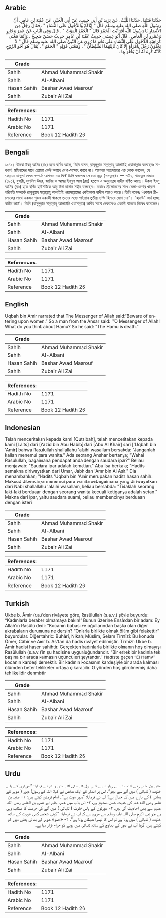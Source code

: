 ## Arabic


<div dir="rtl" lang="ar" style={{fontSize:'larger',backgroundColor:'#f8f9fa',padding:20}}>
حَدَّثَنَا قُتَيْبَةُ، حَدَّثَنَا اللَّيْثُ، عَنْ يَزِيدَ بْنِ أَبِي حَبِيبٍ، عَنْ أَبِي الْخَيْرِ، عَنْ عُقْبَةَ بْنِ عَامِرٍ، أَنَّ رَسُولَ اللَّهِ صلى الله عليه وسلم قَالَ ‏"‏ إِيَّاكُمْ وَالدُّخُولَ عَلَى النِّسَاءِ ‏"‏ ‏.‏ فَقَالَ رَجُلٌ مِنَ الأَنْصَارِ يَا رَسُولَ اللَّهِ أَفَرَأَيْتَ الْحَمْوَ قَالَ ‏"‏ الْحَمْوُ الْمَوْتُ ‏"‏ ‏.‏ قَالَ وَفِي الْبَابِ عَنْ عُمَرَ وَجَابِرٍ وَعَمْرِو بْنِ الْعَاصِ ‏.‏ قَالَ أَبُو عِيسَى حَدِيثُ عُقْبَةَ بْنِ عَامِرٍ حَدِيثٌ حَسَنٌ صَحِيحٌ ‏.‏ وَإِنَّمَا مَعْنَى كَرَاهِيَةِ الدُّخُولِ عَلَى النِّسَاءِ عَلَى نَحْوِ مَا رُوِيَ عَنِ النَّبِيِّ صلى الله عليه وسلم قَالَ ‏"‏ لاَ يَخْلُوَنَّ رَجُلٌ بِامْرَأَةٍ إِلاَّ كَانَ ثَالِثَهُمَا الشَّيْطَانُ ‏"‏ ‏.‏ وَمَعْنَى قَوْلِهِ ‏"‏ الْحَمْوُ ‏"‏ ‏.‏ يُقَالُ هُوَ أَخُو الزَّوْجِ كَأَنَّهُ كَرِهَ لَهُ أَنْ يَخْلُوَ بِهَا ‏.‏
</div>
<div style={{backgroundColor:'#f8f9fa',padding:20, marginBottom: 10}}><table> <thead> <tr> <th>Grade</th> <th></th> </tr> </thead> <tbody> <tr><td>Sahih</td><td>Ahmad Muhammad Shakir</td></tr><tr><td>Sahih</td><td>Al-Albani</td></tr><tr><td>Hasan Sahih</td><td>Bashar Awad Maarouf</td></tr><tr><td>Sahih</td><td>Zubair Ali Zai</td></tr></tbody></table><table> <thead> <tr> <th>References:</th> <th></th> </tr> </thead> <tbody><tr><td>Hadith No</td><td>1171</td></tr><tr><td>Arabic No</td><td>1171</td></tr><tr><td>Reference</td><td>Book 12 Hadith 26</td></tr></tbody></table></div>

## Bengali


<div dir="ltr" lang="bn" style={{fontSize:'larger',backgroundColor:'#f8f9fa',padding:20}}>
১১৭১। উকবা ইবনু আমির (রাঃ) হতে বর্ণিত আছে, তিনি বলেন, রাসূলুল্লাহ সাল্লাল্লাহু আলাইহি ওয়াসাল্লাম বলেছেনঃ সাবধান! মহিলাদের সাথে তোমরা কেউ অবাধে দেখা-সাক্ষাৎ করবে না। আনসার সম্প্রদায়ের এক লোক বললেন, হে আল্লাহর রাসূল! দেবর সম্পর্কে আপনার মত কি? তিনি বললেনঃ সে তো মৃত্যু (সমতুল্য)। — সহীহ, গায়াতুল মারাম (১৮১), বুখারী, মুসলিম উমার, জাবির ও আমর ইবনুল আস (রাঃ) হতেও এ অনুচ্ছেদে হাদীস বর্ণিত আছে। উকবা ইবনু আমির (রাঃ) হতে বর্ণিত হাদীসটিকে আবু ঈসা হাসান সহীহ বলেছেন। অবাধে স্ত্রীলোকদের সাথে মেলা-মেশার খারাপ পরিণতি সম্পর্কে রাসূলুল্লাহ সাল্লাল্লাহু আলাইহি ওয়াসাল্লামের একইরকম হাদীস আরও আছে। তিনি বলেনঃ ‘একজন স্ত্রীলোকের সাথে একজন পুরুষ একাকী থাকলে তাদের মধ্যে শাইতান তৃতীয় ব্যক্তি হিসাবে যোগ দেয়”। “হামউ" অর্থ হচ্ছে স্বামীর ভাই'। তিনি (রাসূলুল্লাহ সাল্লাল্লাহু আলাইহি ওয়াসাল্লাম) ভাবীর সাথে দেবরকেও একাকী থাকতে নিষেধ করেছেন।
</div>
<div style={{backgroundColor:'#f8f9fa',padding:20, marginBottom: 10}}><table> <thead> <tr> <th>Grade</th> <th></th> </tr> </thead> <tbody> <tr><td>Sahih</td><td>Ahmad Muhammad Shakir</td></tr><tr><td>Sahih</td><td>Al-Albani</td></tr><tr><td>Hasan Sahih</td><td>Bashar Awad Maarouf</td></tr><tr><td>Sahih</td><td>Zubair Ali Zai</td></tr></tbody></table><table> <thead> <tr> <th>References:</th> <th></th> </tr> </thead> <tbody><tr><td>Hadith No</td><td>1171</td></tr><tr><td>Arabic No</td><td>1171</td></tr><tr><td>Reference</td><td>Book 12 Hadith 26</td></tr></tbody></table></div>

## English


<div dir="ltr" lang="en" style={{fontSize:'larger',backgroundColor:'#f8f9fa',padding:20}}>
Uqbah bin Amir narrated that The Messenger of Allah said:“Beware of entering upon women.” So a man from the Ansar said: ‘”O Messenger of Allah! What do you think about Hamu? So he said: “The Hamu is death.”
</div>
<div style={{backgroundColor:'#f8f9fa',padding:20, marginBottom: 10}}><table> <thead> <tr> <th>Grade</th> <th></th> </tr> </thead> <tbody> <tr><td>Sahih</td><td>Ahmad Muhammad Shakir</td></tr><tr><td>Sahih</td><td>Al-Albani</td></tr><tr><td>Hasan Sahih</td><td>Bashar Awad Maarouf</td></tr><tr><td>Sahih</td><td>Zubair Ali Zai</td></tr></tbody></table><table> <thead> <tr> <th>References:</th> <th></th> </tr> </thead> <tbody><tr><td>Hadith No</td><td>1171</td></tr><tr><td>Arabic No</td><td>1171</td></tr><tr><td>Reference</td><td>Book 12 Hadith 26</td></tr></tbody></table></div>

## Indonesian


<div dir="ltr" lang="id" style={{fontSize:'larger',backgroundColor:'#f8f9fa',padding:20}}>
Telah menceritakan kepada kami [Qutaibah], telah menceritakan kepada kami [Laits] dari [Yazid bin Abu Habib] dari [Abu Al Khair] dari ['Uqbah bin 'Amir] bahwa Rasulullah shallallahu 'alaihi wasallam bersabda: "Janganlah kalian menemui para wanita." Ada seorang Anshar bertanya; "Wahai Rasulullah, bagaimana pendapat anda dengan saudara ipar?" Beliau menjawab: "Saudara ipar adalah kematian." Abu Isa berkata; "Hadits semakna diriwayatkan dari Umar, Jabir dan 'Amr bin Al Ash." Dia menambahkan; "Hadits 'Uqbah bin 'Amir merupakan hadits hasan sahih. Maksud dibencinya menemui para wanita sebagaimana yang diriwayatkan dari Nabi shallallahu 'alaihi wasallam, beliau bersabda: "Tidaklah seorang laki-laki berduaan dengan seorang wanita kecuali ketiganya adalah setan." Makna dari ipar, yaitu saudara suami, beliau membencinya berduaan dengan isteri
</div>
<div style={{backgroundColor:'#f8f9fa',padding:20, marginBottom: 10}}><table> <thead> <tr> <th>Grade</th> <th></th> </tr> </thead> <tbody> <tr><td>Sahih</td><td>Ahmad Muhammad Shakir</td></tr><tr><td>Sahih</td><td>Al-Albani</td></tr><tr><td>Hasan Sahih</td><td>Bashar Awad Maarouf</td></tr><tr><td>Sahih</td><td>Zubair Ali Zai</td></tr></tbody></table><table> <thead> <tr> <th>References:</th> <th></th> </tr> </thead> <tbody><tr><td>Hadith No</td><td>1171</td></tr><tr><td>Arabic No</td><td>1171</td></tr><tr><td>Reference</td><td>Book 12 Hadith 26</td></tr></tbody></table></div>

## Turkish


<div dir="ltr" lang="tr" style={{fontSize:'larger',backgroundColor:'#f8f9fa',padding:20}}>
Ukbe b. Âmir (r.a.)’den rivâyete göre, Rasûlullah (s.a.v.) şöyle buyurdu: “Kadınlarla beraber olmamaya bakın!” Bunun üzerine Ensârdan bir adam: Ey Allah’ın Rasûlü dedi: “Kocanın babası ve oğullarından başka olan diğer akrabaların durumuna ne dersin? “Onlarla birlikte olmak ölüm gibi felakettir” buyurdular. Diğer tahric: Buhârî, Nikah; Müslim, Selam Tirmîzî: Bu konuda Ömer, Câbir ve Amr b. As’tan da hadis rivâyet edilmiştir. Tirmîzî: Ukbe b. Âmir hadisi hasen sahihtir. Gerçekten kadınlarla birlikte olmanın hoş olmayışı Rasûlullah (s.a.v.)’in şu hadisine uygunluğundandır. “Bir erkek bir kadınla tek başına bir arada kalmasın üçüncüleri şeytandır.” Hadiste geçen “El Hamv” kocanın kardeşi demektir. Bir kadının kocasının kardeşiyle bir arada kalması ölümden beter tehlikeler ortaya çıkarabilir. O yönden hoş görülmemiş daha tehlikelidir denmiştir
</div>
<div style={{backgroundColor:'#f8f9fa',padding:20, marginBottom: 10}}><table> <thead> <tr> <th>Grade</th> <th></th> </tr> </thead> <tbody> <tr><td>Sahih</td><td>Ahmad Muhammad Shakir</td></tr><tr><td>Sahih</td><td>Al-Albani</td></tr><tr><td>Hasan Sahih</td><td>Bashar Awad Maarouf</td></tr><tr><td>Sahih</td><td>Zubair Ali Zai</td></tr></tbody></table><table> <thead> <tr> <th>References:</th> <th></th> </tr> </thead> <tbody><tr><td>Hadith No</td><td>1171</td></tr><tr><td>Arabic No</td><td>1171</td></tr><tr><td>Reference</td><td>Book 12 Hadith 26</td></tr></tbody></table></div>

## Urdu


<div dir="rtl" lang="ur" style={{fontSize:'larger',backgroundColor:'#f8f9fa',padding:20}}>
عقبہ بن عامر رضی الله عنہ سے روایت ہے کہ رسول اللہ صلی اللہ علیہ وسلم نے فرمایا: ”عورتوں کے پاس خلوت ( تنہائی ) میں آنے سے بچو“، اس پر انصار کے ایک شخص نے کہا: اللہ کے رسول! دیور ( شوہر کے بھائی ) کے بارے میں کیا خیال ہے؟ آپ نے فرمایا: ”دیور موت ہے“۔ امام ترمذی کہتے ہیں: ۱- عقبہ بن عامر رضی الله عنہ کی حدیث حسن صحیح ہے، ۲- اس باب میں عمر، جابر اور عمرو بن العاص رضی الله عنہم سے بھی احادیث آئی ہیں، ۳- عورتوں کے پاس خلوت ( تنہائی ) میں آنے کی حرمت کا مطلب وہی ہے جو نبی اکرم صلی اللہ علیہ وسلم سے مروی ہے کہ آپ نے فرمایا: ”کوئی شخص کسی عورت کے ساتھ خلوت ( تنہائی ) میں ہوتا ہے تو اس کا تیسرا شیطان ہوتا ہے“، ۴- «حمو» شوہر کے بھائی یعنی دیور کو کہتے ہیں، گویا آپ نے دیور کے بھاوج کے ساتھ تنہائی میں ہونے کو حرام قرار دیا ہے۔
</div>
<div style={{backgroundColor:'#f8f9fa',padding:20, marginBottom: 10}}><table> <thead> <tr> <th>Grade</th> <th></th> </tr> </thead> <tbody> <tr><td>Sahih</td><td>Ahmad Muhammad Shakir</td></tr><tr><td>Sahih</td><td>Al-Albani</td></tr><tr><td>Hasan Sahih</td><td>Bashar Awad Maarouf</td></tr><tr><td>Sahih</td><td>Zubair Ali Zai</td></tr></tbody></table><table> <thead> <tr> <th>References:</th> <th></th> </tr> </thead> <tbody><tr><td>Hadith No</td><td>1171</td></tr><tr><td>Arabic No</td><td>1171</td></tr><tr><td>Reference</td><td>Book 12 Hadith 26</td></tr></tbody></table></div>